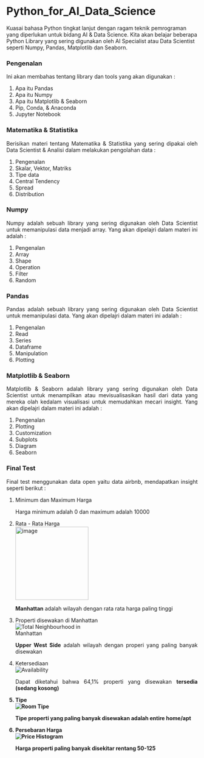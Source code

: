 # Python_for_AI_Data_Science
Kuasai bahasa Python tingkat lanjut dengan ragam teknik pemrograman yang diperlukan untuk bidang AI &amp; Data Science. Kita akan belajar beberapa Python Library yang sering digunakan oleh AI Specialist atau Data Scientist seperti Numpy, Pandas, Matplotlib dan Seaborn.

<h3>Pengenalan</h3>
<p align="justify">Ini akan membahas tentang library dan tools yang akan digunakan :</p>
<ol type="1">
  <li>Apa itu Pandas</li>
  <li>Apa itu Numpy</li>
  <li>Apa itu Matplotlib & Seaborn</li>
  <li>Pip, Conda, & Anaconda</li>
  <li>Jupyter Notebook</li>
</ol>

<h3>Matematika & Statistika</h3>
<p align="justify">Berisikan materi tentang Matematika & Statistika yang sering dipakai oleh Data Scientist & Analisi dalam melakukan pengolahan data :</p>
<ol type="1">
  <li>Pengenalan</li>
  <li>Skalar, Vektor, Matriks</li>
  <li>Tipe data</li>
  <li>Central Tendency</li>
  <li>Spread</li>
  <li>Distribution</li>
</ol>

<h3>Numpy</h3>
<p align="justify">Numpy adalah sebuah library yang sering digunakan oleh Data Scientist untuk memanipulasi data menjadi array. Yang akan dipelajri dalam materi ini adalah :</p>
<ol type="1">
  <li>Pengenalan</li>
  <li>Array</li>
  <li>Shape</li>
  <li>Operation</li>
  <li>Filter</li>
  <li>Random</li>
</ol>

<h3>Pandas</h3>
<p align="justify">Pandas adalah sebuah library yang sering digunakan oleh Data Scientist untuk memanipulasi data. Yang akan dipelajri dalam materi ini adalah :</p>
<ol type="1">
  <li>Pengenalan</li>
  <li>Read</li>
  <li>Series</li>
  <li>Dataframe</li>
  <li>Manipulation</li>
  <li>Plotting</li>
</ol>

<h3>Matplotlib & Seaborn</h3>
<p align="justify">Matplotlib & Seaborn adalah library yang sering digunakan oleh Data Scientist untuk menampilkan atau mevisualisasikan hasil dari data yang mereka olah kedalam visualisasi untuk memudahkan mecari insight. Yang akan dipelajri dalam materi ini adalah :</p>
<ol type="1">
  <li>Pengenalan</li>
  <li>Plotting</li>
  <li>Customization</li>
  <li>Subplots</li>
  <li>Diagram</li>
  <li>Seaborn</li>
</ol>

<h3>Final Test</h3>
<p align="justify">Final test menggunakan data open yaitu data airbnb, mendapatkan insight seperti berikut :</p>
<ol type="1">
  <li>Minimum dan Maximum Harga</li>
  <p align="justify">Harga minimum adalah 0 dan maximum adalah 10000</p>
  <li>Rata - Rata Harga</li>
  <img width="192" alt="image" src="https://github.com/AptaArkana/Python_for_AI_Data_Science/assets/79633073/a5a13a74-5510-4900-81e9-3121ee3710aa">
  <p align="justify"><b>Manhattan</b> adalah wilayah dengan rata rata harga paling tinggi</p>
  <li>Properti disewakan di Manhattan</li>
  <img src="https://github.com/AptaArkana/Python_for_AI_Data_Science/assets/79633073/e178506e-597d-4613-9e47-7f0f21b9305c" alt="Total Neighbourhood in Manhattan" style="max-width: 50%; height: auto;">
  <p align="justify"><b>Upper West Side</b> adalah wilayah dengan properi yang paling banyak disewakan</p>
  <li>Ketersediaan</li>
  <img src="https://github.com/AptaArkana/Python_for_AI_Data_Science/assets/79633073/1f365cc0-2a3b-4cb7-a993-d9a7701f06f5" alt="Availability" style="max-width: 50%; height: auto;">
  <p align="justify">Dapat diketahui bahwa 64,1% properti yang disewakan <b>tersedia (sedang kosong)</p>
  <li>Tipe</li>
  <img src="https://github.com/AptaArkana/Python_for_AI_Data_Science/assets/79633073/93f64e3d-81bc-4fcc-8499-da8ac1a2e193" alt="Room Tipe" style="max-width: 50%; height: auto;">
  <p align="justify">Tipe properti yang paling banyak disewakan adalah <b>entire home/apt</p>
  <li>Persebaran Harga</li>
  <img src="https://github.com/AptaArkana/Python_for_AI_Data_Science/assets/79633073/178dc467-c52a-495b-b009-2f40344c9992" alt="Price Histogram" style="max-width: 50%; height: auto;">
  <p align="justify">Harga properti paling banyak disekitar rentang <b>50-125</p>
</ol>
